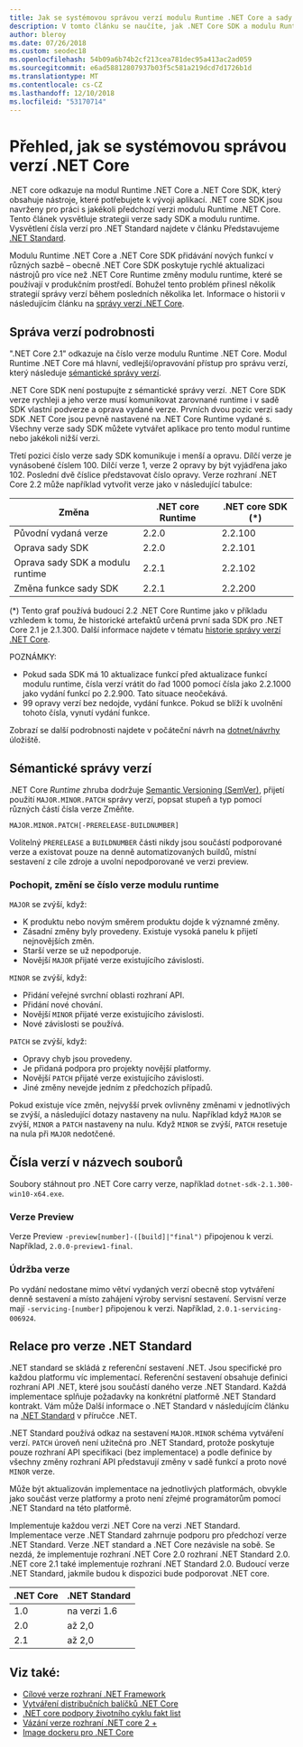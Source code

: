 ```yaml
---
title: Jak se systémovou správou verzí modulu Runtime .NET Core a sady SDK
description: V tomto článku se naučíte, jak .NET Core SDK a modulu Runtime se systémovou správou verzí (podobně jako sémantické správy verzí).
author: bleroy
ms.date: 07/26/2018
ms.custom: seodec18
ms.openlocfilehash: 54b09a6b74b2cf213cea781dec95a413ac2ad059
ms.sourcegitcommit: e6ad58812807937b03f5c581a219dcd7d1726b1d
ms.translationtype: MT
ms.contentlocale: cs-CZ
ms.lasthandoff: 12/10/2018
ms.locfileid: "53170714"
---
```

# <a name="overview-of-how-net-core-is-versioned"></a>Přehled, jak se systémovou správou verzí .NET Core

.NET core odkazuje na modul Runtime .NET Core a .NET Core SDK, který obsahuje nástroje, které potřebujete k vývoji aplikací. .NET core SDK jsou navrženy pro práci s jakékoli předchozí verzi modulu Runtime .NET Core. Tento článek vysvětluje strategii verze sady SDK a modulu runtime. Vysvětlení čísla verzí pro .NET Standard najdete v článku Představujeme [.NET Standard](../../standard/net-standard.md#net-implementation-support).

Modulu Runtime .NET Core a .NET Core SDK přidávání nových funkcí v různých sazbě – obecně .NET Core SDK poskytuje rychlé aktualizaci nástrojů pro více než .NET Core Runtime změny modulu runtime, které se používají v produkčním prostředí. Bohužel tento problém přinesl několik strategií správy verzí během posledních několika let. Informace o historii v následujícím článku na [správy verzí .NET Core](version-history.md).

## <a name="versioning-details"></a>Správa verzí podrobnosti

".NET Core 2.1" odkazuje na číslo verze modulu Runtime .NET Core. Modul Runtime .NET Core má hlavní, vedlejší/opravování přístup pro správu verzí, který následuje [sémantické správy verzí](#semantic-versioning).

.NET Core SDK není postupujte z sémantické správy verzí. .NET Core SDK verze rychleji a jeho verze musí komunikovat zarovnané runtime i v sadě SDK vlastní podverze a oprava vydané verze. Prvních dvou pozic verzi sady SDK .NET Core jsou pevně nastavené na .NET Core Runtime vydané s. Všechny verze sady SDK můžete vytvářet aplikace pro tento modul runtime nebo jakékoli nižší verzi.

Třetí pozici číslo verze sady SDK komunikuje i menší a opravu. Dílčí verze je vynásobené číslem 100. Dílčí verze 1, verze 2 opravy by být vyjádřena jako 102. Poslední dvě číslice představovat číslo opravy. Verze rozhraní .NET Core 2.2 může například vytvořit verze jako v následující tabulce:

| Změna                | .NET core Runtime | .NET core SDK (*) |
|-----------------------|-------------------|-------------------|
| Původní vydaná verze       | 2.2.0             | 2.2.100           |
| Oprava sady SDK             | 2.2.0             | 2.2.101           |
| Oprava sady SDK a modulu runtime | 2.2.1             | 2.2.102           |
| Změna funkce sady SDK    | 2.2.1             | 2.2.200           |

(\*) Tento graf používá budoucí 2.2 .NET Core Runtime jako v příkladu vzhledem k tomu, že historické artefaktů určená první sada SDK pro .NET Core 2.1 je 2.1.300. Další informace najdete v tématu [historie správy verzí .NET Core](version-history.md).

POZNÁMKY:

* Pokud sada SDK má 10 aktualizace funkcí před aktualizace funkcí modulu runtime, čísla verzí vrátit do řad 1000 pomocí čísla jako 2.2.1000 jako vydání funkcí po 2.2.900. Tato situace neočekává.
* 99 opravy verzí bez nedojde, vydání funkce. Pokud se blíží k uvolnění tohoto čísla, vynutí vydání funkce.

Zobrazí se další podrobnosti najdete v počáteční návrh na [dotnet/návrhy](https://github.com/dotnet/designs/pull/29) úložiště.

## <a name="semantic-versioning"></a>Sémantické správy verzí

.NET Core *Runtime* zhruba dodržuje [Semantic Versioning (SemVer)](https://semver.org/), přijetí použití `MAJOR.MINOR.PATCH` správy verzí, popsat stupeň a typ pomocí různých částí čísla verze Změňte.

```
MAJOR.MINOR.PATCH[-PRERELEASE-BUILDNUMBER]
```

Volitelný `PRERELEASE` a `BUILDNUMBER` části nikdy jsou součástí podporované verze a existovat pouze na denně automatizovaných buildů, místní sestavení z cíle zdroje a uvolní nepodporované ve verzi preview.

### <a name="understand-runtime-version-number-changes"></a>Pochopit, změní se číslo verze modulu runtime

`MAJOR` se zvýší, když:

* K produktu nebo novým směrem produktu dojde k významné změny.
* Zásadní změny byly provedeny. Existuje vysoká panelu k přijetí nejnovějších změn.
* Starší verze se už nepodporuje.
* Novější `MAJOR` přijaté verze existujícího závislosti.

`MINOR` se zvýší, když:

* Přidání veřejné svrchní oblasti rozhraní API.
* Přidání nové chování.
* Novější `MINOR` přijaté verze existujícího závislosti.
* Nové závislosti se používá.

`PATCH` se zvýší, když:

* Opravy chyb jsou provedeny.
* Je přidaná podpora pro projekty novější platformy.
* Novější `PATCH` přijaté verze existujícího závislosti.
* Jiné změny nevejde jedním z předchozích případů.

Pokud existuje více změn, nejvyšší prvek ovlivněny změnami v jednotlivých se zvýší, a následující dotazy nastaveny na nulu. Například když `MAJOR` se zvýší, `MINOR` a `PATCH` nastaveny na nulu. Když `MINOR` se zvýší, `PATCH` resetuje na nula při `MAJOR` nedotčené.

## <a name="version-numbers-in-file-names"></a>Čísla verzí v názvech souborů

Soubory stáhnout pro .NET Core carry verze, například `dotnet-sdk-2.1.300-win10-x64.exe`.

### <a name="preview-versions"></a>Verze Preview

Verze Preview `-preview[number]-([build]|"final")` připojenou k verzi. Například, `2.0.0-preview1-final`.

### <a name="servicing-versions"></a>Údržba verze

Po vydání nedostane mimo větví vydaných verzí obecně stop vytváření denně sestavení a místo zahájení výroby servisní sestavení. Servisní verze mají `-servicing-[number]` připojenou k verzi. Například, `2.0.1-servicing-006924`.

## <a name="relationship-to-net-standard-versions"></a>Relace pro verze .NET Standard

.NET standard se skládá z referenční sestavení .NET. Jsou specifické pro každou platformu víc implementací. Referenční sestavení obsahuje definici rozhraní API .NET, které jsou součástí daného verze .NET Standard. Každá implementace splňuje požadavky na konkrétní platformě .NET Standard kontrakt. Vám může Další informace o .NET Standard v následujícím článku na [.NET Standard](../../standard/net-standard.md) v příručce .NET.

.NET Standard používá odkaz na sestavení `MAJOR.MINOR` schéma vytváření verzí. `PATCH` úroveň není užitečná pro .NET Standard, protože poskytuje pouze rozhraní API specifikaci (bez implementace) a podle definice by všechny změny rozhraní API představují změny v sadě funkcí a proto nové `MINOR` verze.

Může být aktualizován implementace na jednotlivých platformách, obvykle jako součást verze platformy a proto není zřejmé programátorům pomocí .NET Standard na této platformě.

Implementuje každou verzi .NET Core na verzi .NET Standard. Implementace verze .NET Standard zahrnuje podporu pro předchozí verze .NET Standard. Verze .NET standard a .NET Core nezávisle na sobě. Se nezdá, že implementuje rozhraní .NET Core 2.0 rozhraní .NET Standard 2.0. .NET core 2.1 také implementuje rozhraní .NET Standard 2.0. Budoucí verze .NET Standard, jakmile budou k dispozici bude podporovat .NET core.

| .NET Core | .NET Standard |
|-----------|---------------|
| 1.0       | na verzi 1.6     |
| 2.0       | až 2,0     |
| 2.1       | až 2,0     |

## <a name="see-also"></a>Viz také:

* [Cílové verze rozhraní .NET Framework](../../standard/frameworks.md)  
* [Vytváření distribučních balíčků .NET Core](../build/distribution-packaging.md)  
* [.NET core podpory životního cyklu fakt list](https://www.microsoft.com/net/core/support)  
* [Vázání verze rozhraní .NET core 2 +](https://github.com/dotnet/designs/issues/3)  
* [Image dockeru pro .NET Core](https://hub.docker.com/r/microsoft/dotnet/)

